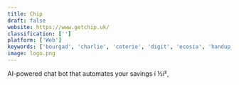 ```yaml
---
title: Chip
draft: false 
website: https://www.getchip.uk/
classification: ['']
platform: ['Web']
keywords: ['bourgad', 'charlie', 'coterie', 'digit', 'ecosia', 'handup_campaigns', 'intel_nuc', 'lattepanda', 'lob', 'olivia', 'penny', 'raspberry_pi_3_model_b', 'vcwiz', 'xobi']
image: logo.png
---
```

AI-powered chat bot that automates your savings í ½í²¸